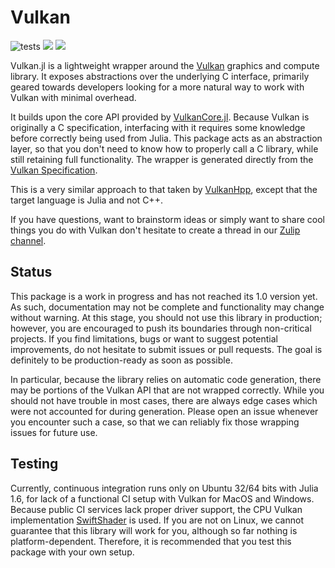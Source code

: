 # Vulkan

![tests](https://github.com/JuliaGPU/Vulkan.jl/workflows/CI/badge.svg) [![](https://img.shields.io/badge/docs-stable-blue.svg)](https://juliagpu.github.io/Vulkan.jl/stable) [![](https://img.shields.io/badge/docs-dev-blue.svg)](https://juliagpu.github.io/Vulkan.jl/dev)

Vulkan.jl is a lightweight wrapper around the [Vulkan](https://www.vulkan.org/) graphics and compute library. It exposes abstractions over the underlying C interface, primarily geared towards developers looking for a more natural way to work with Vulkan with minimal overhead.

It builds upon the core API provided by [VulkanCore.jl](https://github.com/JuliaGPU/VulkanCore.jl/). Because Vulkan is originally a C specification, interfacing with it requires some knowledge before correctly being used from Julia. This package acts as an abstraction layer, so that you don't need to know how to properly call a C library, while still retaining full functionality. The wrapper is generated directly from the [Vulkan Specification](https://www.khronos.org/registry/vulkan/).

This is a very similar approach to that taken by [VulkanHpp](https://github.com/KhronosGroup/Vulkan-Hpp), except that the target language is Julia and not C++.

If you have questions, want to brainstorm ideas or simply want to share cool things you do with Vulkan don't hesitate to create a thread in our [Zulip channel](https://julialang.zulipchat.com/#narrow/stream/287693-vulkan).

## Status

This package is a work in progress and has not reached its 1.0 version yet. As such, documentation may not be complete and functionality may change without warning. At this stage, you should not use this library in production; however, you are encouraged to push its boundaries through non-critical projects. If you find limitations, bugs or want to suggest potential improvements, do not hesitate to submit issues or pull requests. The goal is definitely to be production-ready as soon as possible.

In particular, because the library relies on automatic code generation, there may be portions of the Vulkan API that are not wrapped correctly. While you should not have trouble in most cases, there are always edge cases which were not accounted for during generation. Please open an issue whenever you encounter such a case, so that we can reliably fix those wrapping issues for future use.

## Testing

Currently, continuous integration runs only on Ubuntu 32/64 bits with Julia 1.6, for lack of a functional CI setup with Vulkan for MacOS and Windows. Because public CI services lack proper driver support, the CPU Vulkan implementation [SwiftShader](https://github.com/google/swiftshader) is used.
If you are not on Linux, we cannot guarantee that this library will work for you, although so far nothing is platform-dependent. Therefore, it is recommended that you test this package with your own setup.
